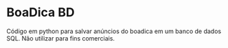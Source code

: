 # BoaDica BD
Código em python para salvar anúncios do boadica em um banco de dados SQL.
Não utilizar para fins comerciais.

